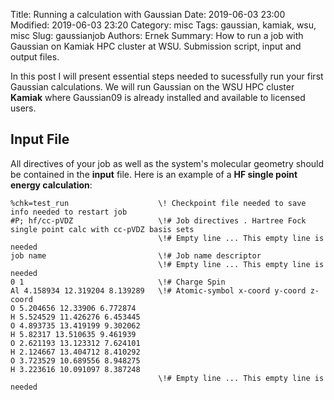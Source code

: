 Title: Running a calculation with Gaussian
Date: 2019-06-03 23:00
Modified: 2019-06-03 23:20
Category: misc
Tags: gaussian, kamiak, wsu, misc
Slug: gaussianjob
Authors: Ernek
Summary: How to run a job with Gaussian on Kamiak HPC cluster at WSU. Submission script, input and output files.

In this post I will present essential steps needed to sucessfully run your first Gaussian calculations.
We will run Gaussian on the WSU HPC cluster **Kamiak** where Gaussian09 is already installed and available to licensed users.

## Input File

All directives of your job as well as the system's molecular geometry should be contained in the **input** file. Here is an example of a **HF single point energy calculation**:

```
%chk=test_run                    \! Checkpoint file needed to save info needed to restart job    
#P; hf/cc-pVDZ                   \!# Job directives . Hartree Fock single point calc with cc-pVDZ basis sets
                                 \!# Empty line ... This empty line is needed
job name                         \!# Job name descriptor
                                 \!# Empty line ... This empty line is needed
0 1                              \!# Charge Spin
Al 4.158934 12.319204 8.139289   \!# Atomic-symbol x-coord y-coord z-coord
O 5.204656 12.33906 6.772874
H 5.524529 11.426276 6.453445
O 4.893735 13.419199 9.302062
H 5.82317 13.510635 9.461939
O 2.621193 13.123312 7.624101
H 2.124667 13.404712 8.410292
O 3.723529 10.689556 8.948275
H 3.223616 10.091097 8.387248
                                 \!# Empty line ... This empty line is needed                   
```
